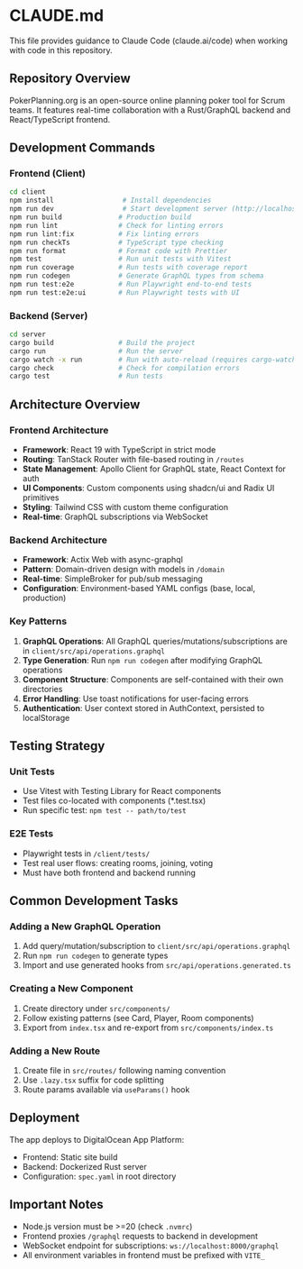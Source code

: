 # CLAUDE.md

This file provides guidance to Claude Code (claude.ai/code) when working with code in this repository.

## Repository Overview

PokerPlanning.org is an open-source online planning poker tool for Scrum teams. It features real-time collaboration with a Rust/GraphQL backend and React/TypeScript frontend.

## Development Commands

### Frontend (Client)
```bash
cd client
npm install                 # Install dependencies
npm run dev                 # Start development server (http://localhost:5173)
npm run build              # Production build
npm run lint               # Check for linting errors
npm run lint:fix           # Fix linting errors
npm run checkTs            # TypeScript type checking
npm run format             # Format code with Prettier
npm test                   # Run unit tests with Vitest
npm run coverage           # Run tests with coverage report
npm run codegen            # Generate GraphQL types from schema
npm run test:e2e           # Run Playwright end-to-end tests
npm run test:e2e:ui        # Run Playwright tests with UI
```

### Backend (Server)
```bash
cd server
cargo build                # Build the project
cargo run                  # Run the server
cargo watch -x run         # Run with auto-reload (requires cargo-watch)
cargo check                # Check for compilation errors
cargo test                 # Run tests
```

## Architecture Overview

### Frontend Architecture
- **Framework**: React 19 with TypeScript in strict mode
- **Routing**: TanStack Router with file-based routing in `/routes`
- **State Management**: Apollo Client for GraphQL state, React Context for auth
- **UI Components**: Custom components using shadcn/ui and Radix UI primitives
- **Styling**: Tailwind CSS with custom theme configuration
- **Real-time**: GraphQL subscriptions via WebSocket

### Backend Architecture
- **Framework**: Actix Web with async-graphql
- **Pattern**: Domain-driven design with models in `/domain`
- **Real-time**: SimpleBroker for pub/sub messaging
- **Configuration**: Environment-based YAML configs (base, local, production)

### Key Patterns
1. **GraphQL Operations**: All GraphQL queries/mutations/subscriptions are in `client/src/api/operations.graphql`
2. **Type Generation**: Run `npm run codegen` after modifying GraphQL operations
3. **Component Structure**: Components are self-contained with their own directories
4. **Error Handling**: Use toast notifications for user-facing errors
5. **Authentication**: User context stored in AuthContext, persisted to localStorage

## Testing Strategy

### Unit Tests
- Use Vitest with Testing Library for React components
- Test files co-located with components (*.test.tsx)
- Run specific test: `npm test -- path/to/test`

### E2E Tests
- Playwright tests in `/client/tests/`
- Test real user flows: creating rooms, joining, voting
- Must have both frontend and backend running

## Common Development Tasks

### Adding a New GraphQL Operation
1. Add query/mutation/subscription to `client/src/api/operations.graphql`
2. Run `npm run codegen` to generate types
3. Import and use generated hooks from `src/api/operations.generated.ts`

### Creating a New Component
1. Create directory under `src/components/`
2. Follow existing patterns (see Card, Player, Room components)
3. Export from `index.tsx` and re-export from `src/components/index.ts`

### Adding a New Route
1. Create file in `src/routes/` following naming convention
2. Use `.lazy.tsx` suffix for code splitting
3. Route params available via `useParams()` hook

## Deployment

The app deploys to DigitalOcean App Platform:
- Frontend: Static site build
- Backend: Dockerized Rust server
- Configuration: `spec.yaml` in root directory

## Important Notes

- Node.js version must be >=20 (check `.nvmrc`)
- Frontend proxies `/graphql` requests to backend in development
- WebSocket endpoint for subscriptions: `ws://localhost:8000/graphql`
- All environment variables in frontend must be prefixed with `VITE_`